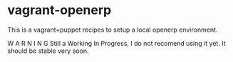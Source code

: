 vagrant-openerp
===============

This is a vagrant+puppet recipes to setup a local openerp environment.

W A R N I N G
Still a Working In Progress, I do not recomend using it yet.
It should be stable very soon.
